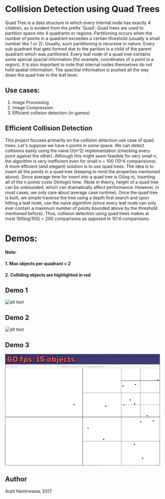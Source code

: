 # Collision Detection using Quad Trees

Quad Tree is a data structure in which every internal node has exactly 4 children, as is evident from the prefix 'Quad'. Quad trees are used to partition space into 4 quadrants or regions. Partitioning occurs when the number of points in a quadrant exceedes a certian threshold (usually a small number like 1 or 2). Usually, such parititioning is recursive in nature. Every sub quadrant that gets formed due to the parition is a child of the parent quadrant which was partitoned. Every leaf node of a quad tree contains some special spacial information (for example, coordinates of a point in a region). It is also important to note that internal nodes themselves do not hold spatial information. The spacitial information is pushed all the way down the quad tree to the leaf level.

## Use cases:

1. Image Processing
2. Image Compression
3. Efficient collision detection (in games)

## Efficient Collision Detection
This project focuses primarily on the collision detection use case of quad trees. Let's suppose we have n points in some space. We can detect collisions easily using the naive O(n^2) implementation (checking every point against the other). Although this might seem feasible for very small n, the algorithm is very inefficient even for small n = 100 (10^4 comparisions). A more efficient (and elegant) solution is to use quad trees. The idea is to insert all the points in a quad tree (keeping in mind the properties mentioned above). Since average time for insert into a quad tree is O(log n), inserting all of the n points costs O(nlogn) time. (Note in theory, height of a quad tree can be unbounded, which can dramatically affect performance. However, in most cases, we only care about average case runtime). Once the quad tree is built, we simple traverse the tree using a depth first search and upon hitting a leaf node, use the naive algorithm (since every leaf node can only ever contain a maximum number of points bounded above by the threshold mentioned before). Thus, collision detection using quad trees makes at most 100log(100) = 200 comparisons as opposed to 10^4 comparisons. 

# Demos:

#### Note:
#### 1. Max objects per quadrant = 2
#### 2. Colliding objects are highlighted in red

## Demo 1
![alt text](https://github.com/arp001/Collision-Detection-using-Quad-Trees/blob/cd-qd/80fps200objs.gif)
## Demo 2
![alt text](https://github.com/arp001/Collision-Detection-using-Quad-Trees/blob/cd-qd/25fps100objs.gif)
## Demo 3
![alt text](https://github.com/arp001/Collision-Detection-using-Quad-Trees/blob/cd-qd/60fps15objs.gif)

## Author

Arpit Hamirwasia, 2017
